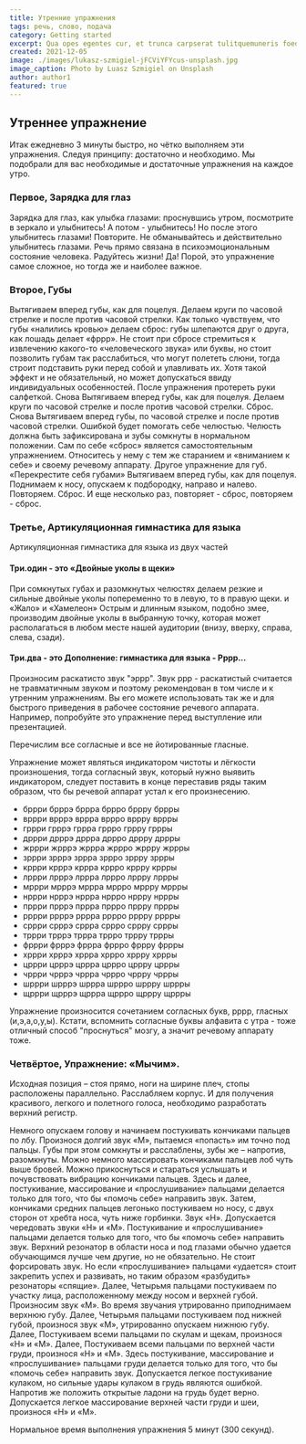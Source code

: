 ```yaml
---
title: Утренние упражнения
tags: речь, слово, подача
category: Getting started
excerpt: Qua opes egentes cur, et trunca carpserat tulitquemuneris foedumque patriumque pisces vices!
created: 2021-12-05
image: ./images/lukasz-szmigiel-jFCViYFYcus-unsplash.jpg
image_caption: Photo by Luasz Szmigiel on Unsplash
author: author1
featured: true
---
```


## Утреннее упражнение

Итак ежедневно 3 минуты быстро, но чётко выполняем эти упражнения.
Следуя принципу: достаточно и необходимо.
Мы подобрали для вас необходимые и достаточные упражнения на каждое утро.

### Первое, Зарядка для глаз

Зарядка для глаз, как улыбка глазами:
проснувшись утром, посмотрите в зеркало и улыбнитесь!
А потом - улыбнитесь!
Но после этого улыбнитесь глазами! Повторите.
Не обманывайтесь и действительно улыбнитесь глазами.
Речь прямо связана в психоэмоциональным состояние человека.
Радуйтесь жизни! Да! Порой, это упражнение самое сложное, но тогда же и наиболее важное.

### Второе, Губы

Вытягиваем вперед губы, как для поцелуя. Делаем круги по часовой стрелке и после против часовой стрелки.
Как только чувствуем, что губы «налились кровью» делаем сброс: губы шлепаются друг о друга, как лошадь делает «фррр».
Не стоит при сбросе стремиться к извлечению какого-то «человеческого звука» или буквы, но стоит позволить губам так расслабиться, 
что могут полететь слюни, тогда строит подставить руки перед собой и улавливать их. Хотя такой эффект и не обязательный, но может допускаться ввиду индивидуальных особенностей.
После упражнения протереть руки салфеткой.
Снова Вытягиваем вперед губы, как для поцелуя. Делаем круги по часовой стрелке и после против часовой стрелки.
Сброс. Снова Вытягиваем вперед губы, по часовой стрелке и после против часовой стрелки.
Ошибкой будет помогать себе челюстью. Челюсть должна быть зафиксирована и зубы сомкнуты в нормальном положении.
Сам по себе «сброс» является самостоятельным упражнением. Относитесь у нему с тем же старанием и «вниманием к себе» и своему речевому аппарату.
Другое упражнение для губ.
«Перекрестите себя губами»
Вытягиваем вперед губы, как для поцелуя. Поднимаем к носу, опускаем к подбородку, направо и налево. Повторяем. Сброс. И еще несколько раз, повторяет - сброс, повторяем - сброс.

### Третье, Артикуляционная гимнастика для языка

Артикуляционная гимнастика для языка из двух частей

#### Три.один - это «Двойные уколы в щеки»
При сомкнутых губах и разомкнутых челюстях делаем резкие и сильные двойные уколы попеременно то в левую, то в правую щеки.
и «Жало» и «Хамелеон»
Острым и длинным языком, подобно змее, производим двойные уколы в выбранную точку, которая может располагаться в любом месте нашей аудитории (внизу, вверху, справа, слева, сзади).

#### Три.два - это Дополнение: гимнастика для языка - Рррр...

Произносим раскатисто звук "эррр".
Звук ррр - раскатистый считается не травматичным звуком и поэтому рекомендован в том числе и к утренним упражнениям.
Вы его можете использовать так же и для быстрого приведения в рабочее состояние речевого аппарата. Например, попробуйте это упражнение перед выступление или презентацией.

Перечислим все согласные и все не йотированные гласные.

Упражнение может являться индикатором чистоты и лёгкости произношения, тогда согласный звук, который нужно выявить индикатором, следует поставить в конце переставив ряды таким образом, что бы речевой аппарат устал к его произнесению.

- бррри брррэ бррра бррро бррру бррры
- вррри врррэ вррра вррро вррру вррры
- гррри грррэ гррра гррро гррру гррры
- дррри дрррэ дррра дррро дррру дррры
- жррри жрррэ жррра жррро жррру жррры
- зррри зрррэ зррра зррро зррру зррры
- кррри крррэ кррра кррро кррру кррры
- лррри лрррэ лррра лррро лррру лррры
- мррри мрррэ мррра мррро мррру мррры
- нррри нрррэ нррра нррро нррру нррры
- пррри прррэ пррра пррро пррру пррры
- рррри ррррэ рррра рррро рррру рррры
- сррри срррэ сррра сррро сррру сррры
- тррри трррэ тррра тррро тррру тррры
- фррри фрррэ фррра фррро фррру фррры
- хррри хрррэ хррра хррро хррру хррры
- цррри црррэ цррра цррро цррру цррры
- чррри чрррэ чррра чррро чррру чррры
- шррри шрррэ шррра шррро шррру шррры
- щррри щрррэ щррра щррро щррру щррры

Упражнение произносится сочетанием согласных букв, рррр, гласных (и,э,а,о,у,ы).
Кстати, вспомнить согласные буквы алфавита с утра - тоже отличный способ "проснуться" мозгу,
а значит речевому аппарату тоже.

### Четвёртое, Упражнение: «Мычим».

Исходная позиция – стоя прямо, ноги на ширине плеч, стопы расположены параллельно. Расслабляем корпус.
И для получения красивого, легкого и полетного голоса, необходимо разработать верхний регистр.

Немного опускаем голову и начинаем постукивать кончиками пальцев по лбу.
Произнося долгий звук «М», пытаемся «попасть» им точно под пальцы. Губы при этом сомкнуты и расслаблены, зубы же – напротив, разомкнуты.
Можно немного массировать кончиками пальцев лоб чуть выше бровей.
Можно прикоснуться и стараться услышать и почувствовать вибрацию кончиками пальцев.
Здесь и далее, постукивание, массирование и «прослушивание» пальцами делается только для того, что бы «помочь себе» направить звук.
Затем, кончиками средних пальцев легонько постукиваем но носу, с двух сторон от хребта носа, чуть ниже горбинки. Звук «Н».
Допускается чередовать звуки «Н» и «М». Постукивание и «прослушивание» пальцами делается только для того, что бы «помочь себе» направить звук.
Верхний резонатор в области носа и под глазами обычно удается обучающимся лучше чем другие, но не обязательно.
Не стоит форсировать звук. Но если «прослушивание» пальцами «удается» стоит закрепить успех и развивать, но таким образом «разбудить» резонаторы «спящие».
Далее, Четырьмя пальцами постукиваем по участку лица, расположенному между носом и верхней губой. Произносим звук «М». Во время звучания утрированно приподнимаем верхнюю губу.
Далее, Четырьмя пальцами постукиваем под нижней губой, произнося звук «М», утрированно опускаем нижнюю губу.
Далее, Постукиваем всеми пальцами по скулам и щекам, произнося «Н» и «М».
Далее, Постукиваем всеми пальцами по верхней части груди, произнося «Н» и «М».
Здесь постукивание, массирование и «прослушивание» пальцами груди делается только для того, что бы «помочь себе» направить звук.
Допускается легкое постукивание кулаком, но сильные удары кулаком в грудь являются ошибкой. Напротив же положить открытые ладони на грудь будет верно.
Допускается легкое массирование верхней части груди и шеи, произнося «Н» и «М».

Нормальное время выполнения упражнения 5 минут (300 секунд).
